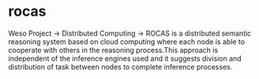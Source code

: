 # rocas
Weso Project -> Distributed Computing ->  ROCAS is a distributed semantic reasoning system based on cloud computing where each node is able to cooperate with others in the reasoning process.This approach is independent of the inference engines used and it suggests division and distribution of task between nodes to complete inference processes.
